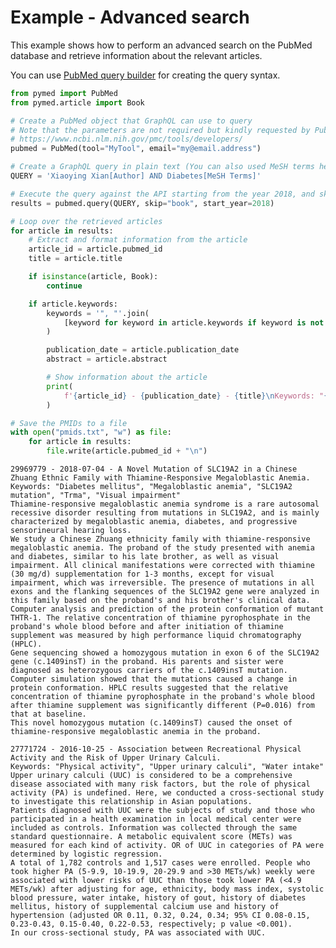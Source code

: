 # Example - Advanced search
This example shows how to perform an advanced search on the PubMed database and retrieve information about the relevant articles.

You can use [PubMed query builder](https://www.ncbi.nlm.nih.gov/pubmed/advanced) for creating the query syntax.


```python
from pymed import PubMed
from pymed.article import Book

# Create a PubMed object that GraphQL can use to query
# Note that the parameters are not required but kindly requested by PubMed Central
# https://www.ncbi.nlm.nih.gov/pmc/tools/developers/
pubmed = PubMed(tool="MyTool", email="my@email.address")

# Create a GraphQL query in plain text (You can also used MeSH terms here)
QUERY = 'Xiaoying Xian[Author] AND Diabetes[MeSH Terms]'

# Execute the query against the API starting from the year 2018, and skip articles from books. 
results = pubmed.query(QUERY, skip="book", start_year=2018)

# Loop over the retrieved articles
for article in results:
    # Extract and format information from the article
    article_id = article.pubmed_id
    title = article.title

    if isinstance(article, Book):
        continue

    if article.keywords:
        keywords = '", "'.join(
            [keyword for keyword in article.keywords if keyword is not None]
        )

        publication_date = article.publication_date
        abstract = article.abstract

        # Show information about the article
        print(
            f'{article_id} - {publication_date} - {title}\nKeywords: "{keywords}"\n{abstract}\n'
        )

# Save the PMIDs to a file
with open("pmids.txt", "w") as file:
    for article in results:
        file.write(article.pubmed_id + "\n")
```

    29969779 - 2018-07-04 - A Novel Mutation of SLC19A2 in a Chinese Zhuang Ethnic Family with Thiamine-Responsive Megaloblastic Anemia.
    Keywords: "Diabetes mellitus", "Megaloblastic anemia", "SLC19A2 mutation", "Trma", "Visual impairment"
    Thiamine-responsive megaloblastic anemia syndrome is a rare autosomal recessive disorder resulting from mutations in SLC19A2, and is mainly characterized by megaloblastic anemia, diabetes, and progressive sensorineural hearing loss.
    We study a Chinese Zhuang ethnicity family with thiamine-responsive megaloblastic anemia. The proband of the study presented with anemia and diabetes, similar to his late brother, as well as visual impairment. All clinical manifestations were corrected with thiamine (30 mg/d) supplementation for 1-3 months, except for visual impairment, which was irreversible. The presence of mutations in all exons and the flanking sequences of the SLC19A2 gene were analyzed in this family based on the proband's and his brother's clinical data. Computer analysis and prediction of the protein conformation of mutant THTR-1. The relative concentration of thiamine pyrophosphate in the proband's whole blood before and after initiation of thiamine supplement was measured by high performance liquid chromatography (HPLC).
    Gene sequencing showed a homozygous mutation in exon 6 of the SLC19A2 gene (c.1409insT) in the proband. His parents and sister were diagnosed as heterozygous carriers of the c.1409insT mutation. Computer simulation showed that the mutations caused a change in protein conformation. HPLC results suggested that the relative concentration of thiamine pyrophosphate in the proband's whole blood after thiamine supplement was significantly different (P=0.016) from that at baseline.
    This novel homozygous mutation (c.1409insT) caused the onset of thiamine-responsive megaloblastic anemia in the proband.
    
    27771724 - 2016-10-25 - Association between Recreational Physical Activity and the Risk of Upper Urinary Calculi.
    Keywords: "Physical activity", "Upper urinary calculi", "Water intake"
    Upper urinary calculi (UUC) is considered to be a comprehensive disease associated with many risk factors, but the role of physical activity (PA) is undefined. Here, we conducted a cross-sectional study to investigate this relationship in Asian populations.
    Patients diagnosed with UUC were the subjects of study and those who participated in a health examination in local medical center were included as controls. Information was collected through the same standard questionnaire. A metabolic equivalent score (METs) was measured for each kind of activity. OR of UUC in categories of PA were determined by logistic regression.
    A total of 1,782 controls and 1,517 cases were enrolled. People who took higher PA (5-9.9, 10-19.9, 20-29.9 and >30 METs/wk) weekly were associated with lower risks of UUC than those took lower PA (<4.9 METs/wk) after adjusting for age, ethnicity, body mass index, systolic blood pressure, water intake, history of gout, history of diabetes mellitus, history of supplemental calcium use and history of hypertension (adjusted OR 0.11, 0.32, 0.24, 0.34; 95% CI 0.08-0.15, 0.23-0.43, 0.15-0.40, 0.22-0.53, respectively; p value <0.001).
    In our cross-sectional study, PA was associated with UUC.
    

